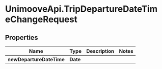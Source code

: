 # UnimooveApi.TripDepartureDateTimeChangeRequest

## Properties
Name | Type | Description | Notes
------------ | ------------- | ------------- | -------------
**newDepartureDateTime** | **Date** |  | 



